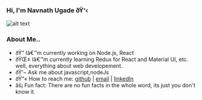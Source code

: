 ### Hi, I'm Navnath Ugade ðŸ‘‹

![alt text](https://magiccopy.xyz/assets/images/hadder.gif)

### About Me..
- ðŸ”­ Iâ€™m currently working on Node.js, React
- ðŸŒ± Iâ€™m currently learning Redux for React and Material UI, etc. well, everything about web developement.
- ðŸ’¬ Ask me about javascript,nodeJs
- ðŸ“« How to reach me: [github](https://github.com/NavaUgade96) | [email](navaugade1996@gmail.com) | [linkedIn](https://www.linkedin.com/in/navnath-ugade-20b9ab172/)
- âš¡ Fun fact: There are no fun facts in the whole word, its just you don't know it. 


